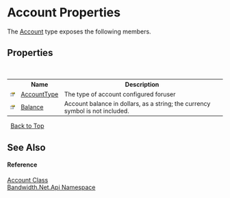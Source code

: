 ﻿# Account Properties
 

The <a href ="T_Bandwidth_Net_Api_Account.md">Account</a> type exposes the following members.


## Properties
&nbsp;<table><tr><th></th><th>Name</th><th>Description</th></tr><tr><td>![Public property](media/pubproperty.gif "Public property")</td><td><a href ="P_Bandwidth_Net_Api_Account_AccountType.md">AccountType</a></td><td>
The type of account configured foruser</td></tr><tr><td>![Public property](media/pubproperty.gif "Public property")</td><td><a href ="P_Bandwidth_Net_Api_Account_Balance.md">Balance</a></td><td>
Account balance in dollars, as a string; the currency symbol is not included.</td></tr></table>&nbsp;
<a href="#account-properties">Back to Top</a>

## See Also


#### Reference
<a href ="T_Bandwidth_Net_Api_Account.md">Account Class</a><br /><a href ="N_Bandwidth_Net_Api.md">Bandwidth.Net.Api Namespace</a><br />